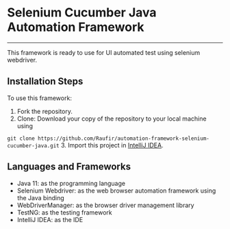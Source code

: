 # Selenium Cucumber Java Automation Framework

---
This framework is ready to use for UI automated test using selenium webdriver.

## Installation Steps

To use this framework:
1. Fork the repository.
2. Clone: Download your copy of the repository to your local machine using

```git clone https://github.com/Raufir/automation-framework-selenium-cucumber-java.git```
3. Import this project in [IntelliJ IDEA](https://www.jetbrains.com/idea/download/).

## Languages and Frameworks



- Java 11:  as the programming language
- Selenium Webdriver: as the web browser automation framework using the Java binding
- WebDriverManager: as the browser driver management library
- TestNG: as the testing framework
- IntelliJ IDEA: as the IDE